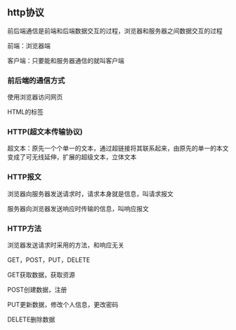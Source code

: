 ## http协议

前后端通信是前端和后端数据交互的过程，浏览器和服务器之间数据交互的过程

前端：浏览器端

客户端：只要能和服务器通信的就叫客户端

### 前后端的通信方式

使用浏览器访问网页

HTML的标签

### HTTP(超文本传输协议)

超文本：原先一个个单一的文本，通过超链接将其联系起来，由原先的单一的本文变成了可无线延伸，扩展的超级文本，立体文本

### HTTP报文

浏览器向服务器发送请求时，请求本身就是信息，叫请求报文

服务器向浏览器发送响应时传输的信息，叫响应报文

### HTTP方法

浏览器发送请求时采用的方法，和响应无关

GET，POST，PUT，DELETE

GET获取数据，获取资源

POST创建数据，注册

PUT更新数据，修改个人信息，更改密码

DELETE删除数据